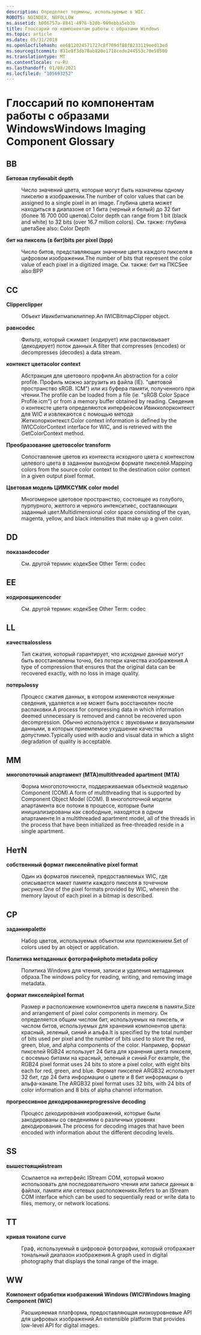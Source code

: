 ```yaml
---
description: Определяет термины, используемые в WIC.
ROBOTS: NOINDEX, NOFOLLOW
ms.assetid: b066757a-8841-4976-b20b-989ebba5eb3b
title: Глоссарий по компонентам работы с образами Windows
ms.topic: article
ms.date: 05/31/2018
ms.openlocfilehash: ee6812024571727c8f769df88f8233119eed13ed
ms.sourcegitcommit: 831e8f3db78ab820e1710cede244553c70e50500
ms.translationtype: MT
ms.contentlocale: ru-RU
ms.lasthandoff: 01/08/2021
ms.locfileid: "105693252"
---
```

# <a name="windows-imaging-component-glossary"></a><span data-ttu-id="a0610-103">Глоссарий по компонентам работы с образами Windows</span><span class="sxs-lookup"><span data-stu-id="a0610-103">Windows Imaging Component Glossary</span></span>

## <a name="b"></a><span data-ttu-id="a0610-104">B</span><span class="sxs-lookup"><span data-stu-id="a0610-104">B</span></span>

<dl> <dt>

<span data-ttu-id="a0610-105">**Битовая глубина**</span><span class="sxs-lookup"><span data-stu-id="a0610-105">**bit depth**</span></span>
</dt> <dd>

<span data-ttu-id="a0610-106">Число значений цвета, которые могут быть назначены одному пикселю в изображении.</span><span class="sxs-lookup"><span data-stu-id="a0610-106">The number of color values that can be assigned to a single pixel in an image.</span></span> <span data-ttu-id="a0610-107">Глубина цвета может находиться в диапазоне от 1 бита (черный и белый) до 32 бит (более 16 700 000 цветов).</span><span class="sxs-lookup"><span data-stu-id="a0610-107">Color depth can range from 1 bit (black and white) to 32 bits (over 16.7 million colors).</span></span> <span data-ttu-id="a0610-108">См. также: глубина цвета</span><span class="sxs-lookup"><span data-stu-id="a0610-108">See also: Color Depth</span></span>

</dd> <dt>

<span data-ttu-id="a0610-109">**бит на пиксель (в бит)**</span><span class="sxs-lookup"><span data-stu-id="a0610-109">**bits per pixel (bpp)**</span></span>
</dt> <dd>

<span data-ttu-id="a0610-110">Число битов, представляющих значение цвета каждого пикселя в цифровом изображении.</span><span class="sxs-lookup"><span data-stu-id="a0610-110">The number of bits that represent the color value of each pixel in a digitized image.</span></span> <span data-ttu-id="a0610-111">См. также: бит на ПКС</span><span class="sxs-lookup"><span data-stu-id="a0610-111">See also:BPP</span></span>

</dd> </dl>

## <a name="c"></a><span data-ttu-id="a0610-112">C</span><span class="sxs-lookup"><span data-stu-id="a0610-112">C</span></span>

<dl> <dt>

<span data-ttu-id="a0610-113">**Clipper**</span><span class="sxs-lookup"><span data-stu-id="a0610-113">**clipper**</span></span>
</dt> <dd>

<span data-ttu-id="a0610-114">Объект Ивикбитмапклиппер.</span><span class="sxs-lookup"><span data-stu-id="a0610-114">An IWICBitmapClipper object.</span></span>

</dd> <dt>

<span data-ttu-id="a0610-115">**равн**</span><span class="sxs-lookup"><span data-stu-id="a0610-115">**codec**</span></span>
</dt> <dd>

<span data-ttu-id="a0610-116">Фильтр, который сжимает (кодирует) или распаковывает (декодирует) поток данных.</span><span class="sxs-lookup"><span data-stu-id="a0610-116">A filter that compresses (encodes) or decompresses (decodes) a data stream.</span></span>

</dd> <dt>

<span data-ttu-id="a0610-117">**контекст цвета**</span><span class="sxs-lookup"><span data-stu-id="a0610-117">**color context**</span></span>
</dt> <dd>

<span data-ttu-id="a0610-118">Абстракция для цветового профиля.</span><span class="sxs-lookup"><span data-stu-id="a0610-118">An abstraction for a color profile.</span></span> <span data-ttu-id="a0610-119">Профиль можно загрузить из файла (IE). "цветовой пространство sRGB. ICM") или из буфера памяти, полученного при чтении.</span><span class="sxs-lookup"><span data-stu-id="a0610-119">The profile can be loaded from a file (ie. "sRGB Color Space Profile.icm") or from a memory buffer obtained by reading.</span></span> <span data-ttu-id="a0610-120">Сведения о контексте цвета определяются интерфейсом Ивикколорконтекст для WIC и извлекаются с помощью метода Жетколорконтекст.</span><span class="sxs-lookup"><span data-stu-id="a0610-120">Color context information is defined by the IWICColorContext interface for WIC, and is retrieved with the GetColorContext method.</span></span>

</dd> <dt>

<span data-ttu-id="a0610-121">**Преобразование цветов**</span><span class="sxs-lookup"><span data-stu-id="a0610-121">**color transform**</span></span>
</dt> <dd>

<span data-ttu-id="a0610-122">Сопоставление цветов из контекста исходного цвета с контекстом целевого цвета в заданном выходном формате пикселей.</span><span class="sxs-lookup"><span data-stu-id="a0610-122">Mapping colors from the source color context to the destination color context in a given output pixel format.</span></span>

</dd> <dt>

<span data-ttu-id="a0610-123">**Цветовая модель ЦИМК**</span><span class="sxs-lookup"><span data-stu-id="a0610-123">**CYMK color model**</span></span>
</dt> <dd>

<span data-ttu-id="a0610-124">Многомерное цветовое пространство, состоящее из голубого, пурпурного, желтого и черного интенситиес, составляющих заданный цвет.</span><span class="sxs-lookup"><span data-stu-id="a0610-124">Multidimensional color space consisting of the cyan, magenta, yellow, and black intensities that make up a given color.</span></span>

</dd> </dl>

## <a name="d"></a><span data-ttu-id="a0610-125">D</span><span class="sxs-lookup"><span data-stu-id="a0610-125">D</span></span>

<dl> <dt>

<span data-ttu-id="a0610-126">**показан**</span><span class="sxs-lookup"><span data-stu-id="a0610-126">**decoder**</span></span>
</dt> <dd>

<span data-ttu-id="a0610-127">См. другой термин: кодек</span><span class="sxs-lookup"><span data-stu-id="a0610-127">See Other Term: codec</span></span>

</dd> </dl>

## <a name="e"></a><span data-ttu-id="a0610-128">E</span><span class="sxs-lookup"><span data-stu-id="a0610-128">E</span></span>

<dl> <dt>

<span data-ttu-id="a0610-129">**кодировщик**</span><span class="sxs-lookup"><span data-stu-id="a0610-129">**encoder**</span></span>
</dt> <dd>

<span data-ttu-id="a0610-130">См. другой термин: кодек</span><span class="sxs-lookup"><span data-stu-id="a0610-130">See Other Term: codec</span></span>

</dd> </dl>

## <a name="l"></a><span data-ttu-id="a0610-131">L</span><span class="sxs-lookup"><span data-stu-id="a0610-131">L</span></span>

<dl> <dt>

<span data-ttu-id="a0610-132">**качества**</span><span class="sxs-lookup"><span data-stu-id="a0610-132">**lossless**</span></span>
</dt> <dd>

<span data-ttu-id="a0610-133">Тип сжатия, который гарантирует, что исходные данные могут быть восстановлены точно, без потери качества изображения.</span><span class="sxs-lookup"><span data-stu-id="a0610-133">A type of compression that ensures that the original data can be recovered exactly, with no loss in image quality.</span></span>

</dd> <dt>

<span data-ttu-id="a0610-134">**потерь**</span><span class="sxs-lookup"><span data-stu-id="a0610-134">**lossy**</span></span>
</dt> <dd>

<span data-ttu-id="a0610-135">Процесс сжатия данных, в котором изменяются ненужные сведения, удаляется и не может быть восстановлен после распаковки.</span><span class="sxs-lookup"><span data-stu-id="a0610-135">A process for compressing data in which information deemed unnecessary is removed and cannot be recovered upon decompression.</span></span> <span data-ttu-id="a0610-136">Обычно используется с звуковыми и визуальными данными, в которых приемлемое ухудшение качества допустимо.</span><span class="sxs-lookup"><span data-stu-id="a0610-136">Typically used with audio and visual data in which a slight degradation of quality is acceptable.</span></span>

</dd> </dl>

## <a name="m"></a><span data-ttu-id="a0610-137">M</span><span class="sxs-lookup"><span data-stu-id="a0610-137">M</span></span>

<dl> <dt>

<span data-ttu-id="a0610-138">**многопоточный апартамент (MTA)**</span><span class="sxs-lookup"><span data-stu-id="a0610-138">**multithreaded apartment (MTA)**</span></span>
</dt> <dd>

<span data-ttu-id="a0610-139">Форма многопоточности, поддерживаемая объектной моделью Component (COM).</span><span class="sxs-lookup"><span data-stu-id="a0610-139">A form of multithreading that is supported by Component Object Model (COM).</span></span> <span data-ttu-id="a0610-140">В многопоточной модели апартамента все потоки в процессе, которые были инициализированы как свободные, находятся в одном апартаменте.</span><span class="sxs-lookup"><span data-stu-id="a0610-140">In a multithreaded apartment model, all of the threads in the process that have been initialized as free-threaded reside in a single apartment.</span></span>

</dd> </dl>

## <a name="n"></a><span data-ttu-id="a0610-141">Нет</span><span class="sxs-lookup"><span data-stu-id="a0610-141">N</span></span>

<dl> <dt>

<span data-ttu-id="a0610-142">**собственный формат пикселей**</span><span class="sxs-lookup"><span data-stu-id="a0610-142">**native pixel format**</span></span>
</dt> <dd>

<span data-ttu-id="a0610-143">Один из форматов пикселей, предоставляемых WIC, где описывается макет памяти каждого пикселя в точечном рисунке.</span><span class="sxs-lookup"><span data-stu-id="a0610-143">One of the pixel formats provided by WIC, wherein the memory layout of each pixel in a bitmap is described.</span></span>

</dd> </dl>

## <a name="p"></a><span data-ttu-id="a0610-144">С</span><span class="sxs-lookup"><span data-stu-id="a0610-144">P</span></span>

<dl> <dt>

<span data-ttu-id="a0610-145">**задания**</span><span class="sxs-lookup"><span data-stu-id="a0610-145">**palette**</span></span>
</dt> <dd>

<span data-ttu-id="a0610-146">Набор цветов, используемых объектом или приложением.</span><span class="sxs-lookup"><span data-stu-id="a0610-146">Set of colors used by an object or application.</span></span>

</dd> <dt>

<span data-ttu-id="a0610-147">**Политика метаданных фотографий**</span><span class="sxs-lookup"><span data-stu-id="a0610-147">**photo metadata policy**</span></span>
</dt> <dd>

<span data-ttu-id="a0610-148">Политика Windows для чтения, записи и удаления метаданных образа.</span><span class="sxs-lookup"><span data-stu-id="a0610-148">The windows policy for reading, writing, and removing image metadata.</span></span>

</dd> <dt>

<span data-ttu-id="a0610-149">**формат пикселей**</span><span class="sxs-lookup"><span data-stu-id="a0610-149">**pixel format**</span></span>
</dt> <dd>

<span data-ttu-id="a0610-150">Размер и расположение компонентов цвета пикселя в памяти.</span><span class="sxs-lookup"><span data-stu-id="a0610-150">Size and arrangement of pixel color components in memory.</span></span> <span data-ttu-id="a0610-151">Он определяется общим числом бит, используемых на пиксель, и числом битов, используемых для хранения компонентов цвета: красный, зеленый, синий и альфа.</span><span class="sxs-lookup"><span data-stu-id="a0610-151">It is specified by the total number of bits used per pixel and the number of bits used to store the red, green, blue, and alpha components of the color.</span></span> <span data-ttu-id="a0610-152">Например, формат пикселей RGB24 использует 24 бита для хранения цвета пикселя, с восемью битами на красный, зеленый и синий.</span><span class="sxs-lookup"><span data-stu-id="a0610-152">For example, the RGB24 pixel format uses 24 bits to store a pixel color, with eight bits each for red, green, and blue.</span></span> <span data-ttu-id="a0610-153">Формат пикселей ARGB32 использует 32 бит, где 24 бита информации о цвете и 8 бит информации о альфа-канале.</span><span class="sxs-lookup"><span data-stu-id="a0610-153">The ARGB32 pixel format uses 32 bits, with 24 bits of color information and 8 bits of alpha channel information.</span></span>

</dd> <dt>

<span data-ttu-id="a0610-154">**прогрессивное декодирование**</span><span class="sxs-lookup"><span data-stu-id="a0610-154">**progressive decoding**</span></span>
</dt> <dd>

<span data-ttu-id="a0610-155">Процесс декодирования изображений, которые были закодированы со сведениями о различных уровнях декодирования.</span><span class="sxs-lookup"><span data-stu-id="a0610-155">The process for decoding images that have been encoded with information about the different decoding levels.</span></span>

</dd> </dl>

## <a name="s"></a><span data-ttu-id="a0610-156">S</span><span class="sxs-lookup"><span data-stu-id="a0610-156">S</span></span>

<dl> <dt>

<span data-ttu-id="a0610-157">**вышестоящий**</span><span class="sxs-lookup"><span data-stu-id="a0610-157">**stream**</span></span>
</dt> <dd>

<span data-ttu-id="a0610-158">Ссылается на интерфейс IStream COM, который можно использовать для последовательного чтения или записи данных в файлах, памяти или сетевых расположениях.</span><span class="sxs-lookup"><span data-stu-id="a0610-158">Refers to an IStream COM interface which can be used to sequentially read or write data to files, memory, or network locations.</span></span>

</dd> </dl>

## <a name="t"></a><span data-ttu-id="a0610-159">T</span><span class="sxs-lookup"><span data-stu-id="a0610-159">T</span></span>

<dl> <dt>

<span data-ttu-id="a0610-160">**кривая тона**</span><span class="sxs-lookup"><span data-stu-id="a0610-160">**tone curve**</span></span>
</dt> <dd>

<span data-ttu-id="a0610-161">Граф, используемый в цифровой фотографии, который отображает тональный диапазон изображения.</span><span class="sxs-lookup"><span data-stu-id="a0610-161">A graph used in digital photography that displays the tonal range of the image.</span></span>

</dd> </dl>

## <a name="w"></a><span data-ttu-id="a0610-162">W</span><span class="sxs-lookup"><span data-stu-id="a0610-162">W</span></span>

<dl> <dt>

<span data-ttu-id="a0610-163">**Компонент обработки изображений Windows (WIC)**</span><span class="sxs-lookup"><span data-stu-id="a0610-163">**Windows Imaging Component (WIC)**</span></span>
</dt> <dd>

<span data-ttu-id="a0610-164">Расширяемая платформа, предоставляющая низкоуровневые API для цифровых изображений.</span><span class="sxs-lookup"><span data-stu-id="a0610-164">An extensible platform that provides low-level API for digital images.</span></span>

</dd> </dl>

 

 



